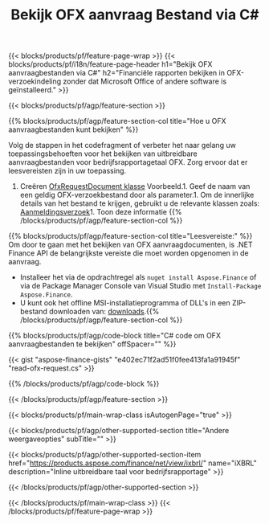 ﻿---
title: Bekijk OFX aanvraag Bestand via C#
description: Voorbeeldcode voor OFX verzoek om bestandsweergave. Gebruik API voorbeeldcode om batch-OFX aanvraagbestanden te bekijken in op .NET gebaseerde applicaties. 
url: /nl/net/view/ofx-request/
family: finance
platformtag: net
feature: view
informat: OFX request
outformat: 
otherformats: 
---
{{< blocks/products/pf/feature-page-wrap >}}
{{< blocks/products/pf/i18n/feature-page-header h1="Bekijk OFX aanvraagbestanden via C#" h2="Financiële rapporten bekijken in OFX-verzoekindeling zonder dat Microsoft Office of andere software is geïnstalleerd." >}}

{{< blocks/products/pf/agp/feature-section >}}

{{% blocks/products/pf/agp/feature-section-col title="Hoe u OFX aanvraagbestanden kunt bekijken" %}}

Volg de stappen in het codefragment of verbeter het naar gelang uw toepassingsbehoeften voor het bekijken van uitbreidbare aanvraagbestanden voor bedrijfsrapportagetaal OFX. Zorg ervoor dat er leesvereisten zijn in uw toepassing.

1. Creëren [OfxRequestDocument klasse](https://apireference.aspose.com/finance/net/aspose.finance.ofx/ofxrequestdocument) Voorbeeld.1. Geef de naam van een geldig OFX-verzoekbestand door als parameter.1. Om de innerlijke details van het bestand te krijgen, gebruikt u de relevante klassen zoals: [Aanmeldingsverzoek](https://apireference.aspose.com/finance/net/aspose.finance.ofx.signon/signonrequest)1. Toon deze informatie
{{% /blocks/products/pf/agp/feature-section-col %}}

{{% blocks/products/pf/agp/feature-section-col title="Leesvereiste:" %}}
Om door te gaan met het bekijken van OFX aanvraagdocumenten, is .NET Finance API de belangrijkste vereiste die moet worden opgenomen in de aanvraag. 
- Installeer het via de opdrachtregel als ```nuget install Aspose.Finance``` of via de Package Manager Console van Visual Studio met ```Install-Package Aspose.Finance```.
- U kunt ook het offline MSI-installatieprogramma of DLL's in een ZIP-bestand downloaden van: [downloads](https://downloads.aspose.com/finance/net).{{% /blocks/products/pf/agp/feature-section-col %}}

{{% blocks/products/pf/agp/code-block title="C# code om OFX aanvraagbestanden te bekijken" offSpacer="" %}}

{{< gist "aspose-finance-gists" "e402ec71f2ad51f0fee413fa1a91945f" "read-ofx-request.cs" >}}

{{% /blocks/products/pf/agp/code-block %}}

{{< /blocks/products/pf/agp/feature-section >}}

{{< blocks/products/pf/main-wrap-class isAutogenPage="true" >}}

{{< blocks/products/pf/agp/other-supported-section title="Andere weergaveopties" subTitle="" >}}

{{< blocks/products/pf/agp/other-supported-section-item href="https://products.aspose.com/finance/net/view/ixbrl/" name="iXBRL" description="Inline uitbreidbare taal voor bedrijfsrapportage" >}}

{{< /blocks/products/pf/agp/other-supported-section >}}

{{< /blocks/products/pf/main-wrap-class >}}
{{< /blocks/products/pf/feature-page-wrap >}}